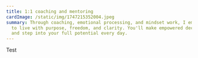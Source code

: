 ```yaml
---
title: 1:1 coaching and mentoring
cardImage: /static/img/1747215352004.jpeg
summary: Through coaching, emotional processing, and mindset work, I empower you
  to live with purpose, freedom, and clarity. You'll make empowered decisions
  and step into your full potential every day.
---
```

Test